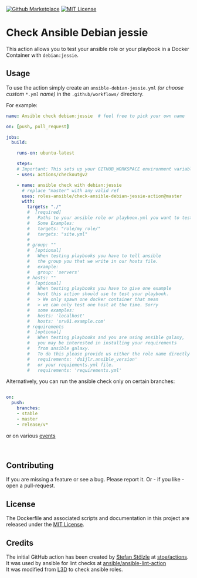 [![Github Marketplace](https://raw.githubusercontent.com/roles-ansible/check-ansible-debian-jessie-action/master/.github/marketplace.svg?sanitize=true)](https://github.com/marketplace/actions/check-ansible-debian-jessie)
[![MIT License](https://raw.githubusercontent.com/roles-ansible/check-ansible-debian-jessie-action/master/.github/license.svg?sanitize=true)](https://github.com/roles-ansible/check-ansible-debian-jessie-action/blob/master/LICENSE)

 Check Ansible Debian jessie
=======================
This action allows you to test your ansible role or your playbook in a Docker Container with ``debian:jessie``.

## Usage
To use the action simply create an ``ansible-debian-jessie.yml`` *(or choose custom ``*.yml`` name)* in the ``.github/workflows/`` directory.

For example:

```yaml
name: Ansible check debian:jessie  # feel free to pick your own name

on: [push, pull_request]

jobs:
  build:

    runs-on: ubuntu-latest

    steps:
    # Important: This sets up your GITHUB_WORKSPACE environment variable
    - uses: actions/checkout@v2

    - name: ansible check with debian:jessie
      # replace "master" with any valid ref
      uses: roles-ansible/check-ansible-debian-jessie-action@master
      with:
        targets: "./"
        #  [required]
        #   Paths to your ansible role or playboox.yml you want to test
        #   Some Examples:
        #   targets: "role/my_role/"
        #   targets: "site.yml"
        #
        # group: ""
        #  [optional]
        #   When testing playbooks you have to tell ansible
        #   the group you that we write in our hosts file.
        #   example:
        #   group: 'servers'
        # hosts: ""
        #  [optional]
        #   When testing playbooks you have to give one example
        #   host this action should use to test your playbook.
        #   > We only spawn one docker container that mean
        #   > we can only test one host at the time. Sorry
        #   some examples:
        #   hosts: 'localhost'
        #   hosts: 'srv01.example.com'
        # requirements
        #  [optional]
        #   When testing playbooks and you are using ansible galaxy,
        #   you may be interested in installing your requirements
        #   from ansible galaxy.
        #   To do this please provide us either the role name directly
        #   requirements: 'do1jlr.ansible_version'
        #   or your requiements.yml file.
        #   requirements: 'requirements.yml'
```

Alternatively, you can run the ansible check only on certain branches:

```yaml

on:
  push:
    branches:
    - stable
    - master
    - release/v*
```

or on various [events](https://help.github.com/en/articles/events-that-trigger-workflows)

<br/>

 Contributing
-------------
If you are missing a feature or see a bug. Please report it. Or - if you like - open a pull-request.

 License
----------
The Dockerfile and associated scripts and documentation in this project are released under the [MIT License](LICENSE).

 Credits
--------------
The initial GitHub action has been created by [Stefan Stölzle](/stoe) at
[stoe/actions](https://github.com/stoe/actions).<br/>
It was used by ansible for lint checks at [ansible/ansible-lint-action](https://github.com/ansible/ansible-lint-action.git)<br/>
It was modified from [L3D](github.com/do1jlr) to check ansible roles.
